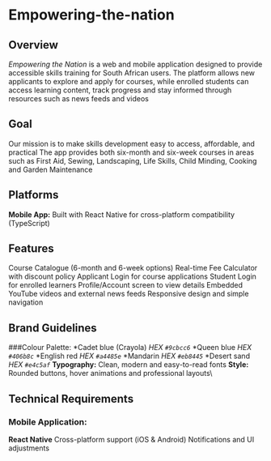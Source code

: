 # Empowering-the-nation
## Overview
_Empowering the Nation_ is a web and mobile application designed to provide accessible skills training for South African users.
The platform allows new applicants to explore and apply for courses, while enrolled students can access learning content, track progress and stay informed through resources such as news feeds and videos

## Goal
Our mission is to make skills development easy to access, affordable, and practical
The app provides both six-month and six-week courses in areas such as First Aid, Sewing, Landscaping, Life Skills, Child Minding, Cooking and Garden Maintenance

## Platforms
**Mobile App:** Built with React Native for cross-platform compatibility (TypeScript)

## Features
Course Catalogue (6-month and 6-week options)
Real-time Fee Calculator with discount policy
Applicant Login for course applications
Student Login for enrolled learners
Profile/Account screen to view details
Embedded YouTube videos and external news feeds
Responsive design and simple navigation

## Brand Guidelines
###Colour Palette:
*Cadet blue (Crayola) _HEX `#9cbcc6`_
*Queen blue _HEX `#406b8c`_
*English red _HEX `#a4485e`_
*Mandarin _HEX `#eb8445`_
*Desert sand _HEX `#e4c5af`_
**Typography:** Clean, modern and easy-to-read fonts
**Style:** Rounded buttons, hover animations and professional layouts\

## Technical Requirements
### Mobile Application:
**React Native**
Cross-platform support (iOS & Android)
Notifications and UI adjustments
